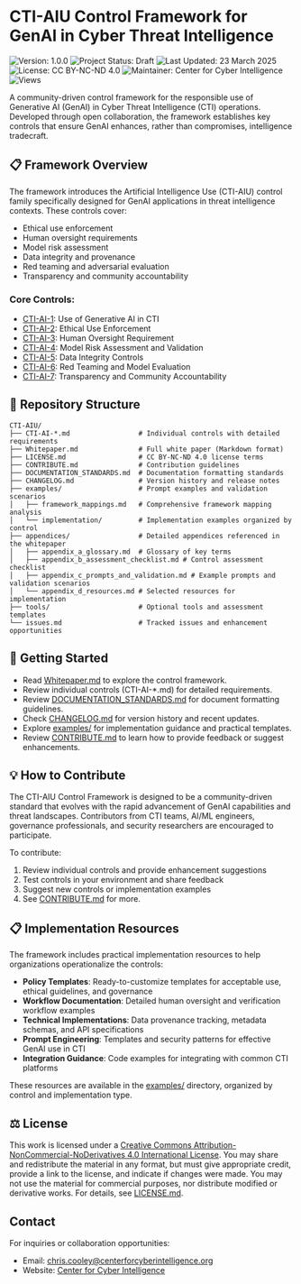 # CTI-AIU Control Framework for GenAI in Cyber Threat Intelligence

![Version: 1.0.0](https://img.shields.io/badge/Version-1.0.0-blue.svg)
![Project Status: Draft](https://img.shields.io/badge/Project_Status-In_Progress-tan.svg)
![Last Updated: 23 March 2025](https://img.shields.io/badge/Last_Updated-23_March_2025-teal.svg)
![License: CC BY-NC-ND 4.0](https://img.shields.io/badge/License-CC_BY--NC--ND_4.0-lightgrey.svg)
![Maintainer: Center for Cyber Intelligence](https://img.shields.io/badge/Maintainer-Center_for_Cyber_Intelligence-darkblue.svg)
![Views](https://img.shields.io/github/watchers/centerforcyberintelligence/CTI-AIU?label=Views&style=social)

A community-driven control framework for the responsible use of Generative AI (GenAI) in Cyber Threat Intelligence (CTI) operations. Developed through open collaboration, the framework establishes key controls that ensure GenAI enhances, rather than compromises, intelligence tradecraft.

## 📋 Framework Overview

The framework introduces the Artificial Intelligence Use (CTI-AIU) control family specifically designed for GenAI applications in threat intelligence contexts. These controls cover:

- Ethical use enforcement
- Human oversight requirements
- Model risk assessment
- Data integrity and provenance
- Red teaming and adversarial evaluation
- Transparency and community accountability

### Core Controls:

- [CTI-AI-1](./CTI-AI-1.md): Use of Generative AI in CTI
- [CTI-AI-2](./CTI-AI-2.md): Ethical Use Enforcement
- [CTI-AI-3](./CTI-AI-3.md): Human Oversight Requirement
- [CTI-AI-4](./CTI-AI-4.md): Model Risk Assessment and Validation
- [CTI-AI-5](./CTI-AI-5.md): Data Integrity Controls
- [CTI-AI-6](./CTI-AI-6.md): Red Teaming and Model Evaluation
- [CTI-AI-7](./CTI-AI-7.md): Transparency and Community Accountability

## 📁 Repository Structure

```
CTI-AIU/
├── CTI-AI-*.md                 # Individual controls with detailed requirements
├── Whitepaper.md               # Full white paper (Markdown format)
├── LICENSE.md                  # CC BY-NC-ND 4.0 license terms
├── CONTRIBUTE.md               # Contribution guidelines
├── DOCUMENTATION_STANDARDS.md  # Documentation formatting standards
├── CHANGELOG.md                # Version history and release notes
├── examples/                   # Prompt examples and validation scenarios
│   ├── framework_mappings.md   # Comprehensive framework mapping analysis
│   └── implementation/         # Implementation examples organized by control
├── appendices/                 # Detailed appendices referenced in the whitepaper
│   ├── appendix_a_glossary.md  # Glossary of key terms
│   ├── appendix_b_assessment_checklist.md # Control assessment checklist
│   ├── appendix_c_prompts_and_validation.md # Example prompts and validation scenarios
│   └── appendix_d_resources.md # Selected resources for implementation
├── tools/                      # Optional tools and assessment templates
└── issues.md                   # Tracked issues and enhancement opportunities
```

## 🚀 Getting Started

- Read [Whitepaper.md](./Whitepaper.md) to explore the control framework.
- Review individual controls (CTI-AI-*.md) for detailed requirements.
- Review [DOCUMENTATION_STANDARDS.md](./DOCUMENTATION_STANDARDS.md) for document formatting guidelines.
- Check [CHANGELOG.md](./CHANGELOG.md) for version history and recent updates.
- Explore [examples/](./examples/) for implementation guidance and practical templates.
- Review [CONTRIBUTE.md](./CONTRIBUTE.md) to learn how to provide feedback or suggest enhancements.

## 💡 How to Contribute

The CTI-AIU Control Framework is designed to be a community-driven standard that evolves with the rapid advancement of GenAI capabilities and threat landscapes. Contributors from CTI teams, AI/ML engineers, governance professionals, and security researchers are encouraged to participate.

To contribute:

1. Review individual controls and provide enhancement suggestions
2. Test controls in your environment and share feedback
3. Suggest new controls or implementation examples
4. See [CONTRIBUTE.md](./CONTRIBUTE.md) for more.

## 📋 Implementation Resources

The framework includes practical implementation resources to help organizations operationalize the controls:

- **Policy Templates**: Ready-to-customize templates for acceptable use, ethical guidelines, and governance
- **Workflow Documentation**: Detailed human oversight and verification workflow examples
- **Technical Implementations**: Data provenance tracking, metadata schemas, and API specifications
- **Prompt Engineering**: Templates and security patterns for effective GenAI use in CTI
- **Integration Guidance**: Code examples for integrating with common CTI platforms

These resources are available in the [examples/](./examples/) directory, organized by control and implementation type.

## ⚖️ License

This work is licensed under a [Creative Commons Attribution-NonCommercial-NoDerivatives 4.0 International License](http://creativecommons.org/licenses/by-nc-nd/4.0/). You may share and redistribute the material in any format, but must give appropriate credit, provide a link to the license, and indicate if changes were made. You may not use the material for commercial purposes, nor distribute modified or derivative works. For details, see [LICENSE.md](./LICENSE.md).

## Contact

For inquiries or collaboration opportunities:
- Email: chris.cooley@centerforcyberintelligence.org
- Website: [Center for Cyber Intelligence](https://centerforcyberintelligence.org)